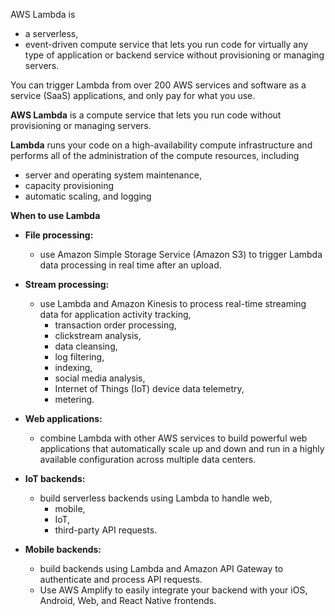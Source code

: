 AWS Lambda is 
- a serverless,
- event-driven compute service that lets you run code for virtually any type of application or backend service without provisioning or managing servers. 


You can trigger Lambda from over 200 AWS services and software as a service (SaaS) applications, and only pay for what you use.


**AWS Lambda** is a compute service that lets you run code without provisioning or managing servers. 
 
**Lambda** runs your code on a high-availability compute infrastructure and performs all of the administration of the compute resources, including 
 - server and operating system maintenance, 
 - capacity provisioning 
 - automatic scaling, and logging



**When to use Lambda**

- **File processing:** 
  - use Amazon Simple Storage Service (Amazon S3) to trigger Lambda data processing in real time after an upload.

- **Stream processing:** 
  - use Lambda and Amazon Kinesis to process real-time streaming data for application activity tracking, 
    - transaction order processing,
    - clickstream analysis, 
    - data cleansing, 
    - log filtering, 
    - indexing, 
    - social media analysis, 
    - Internet of Things (IoT) device data telemetry, 
    - metering.

- **Web applications:** 
  - combine Lambda with other AWS services to build powerful web applications that automatically scale up and down and run in a highly available configuration across multiple data centers.

- **IoT backends:** 
  - build serverless backends using Lambda to handle web, 
    - mobile, 
    - IoT, 
    - third-party API requests.

- **Mobile backends:** 
  - build backends using Lambda and Amazon API Gateway to authenticate and process API requests. 
  - Use AWS Amplify to easily integrate your backend with your iOS, Android, Web, and React Native frontends.
